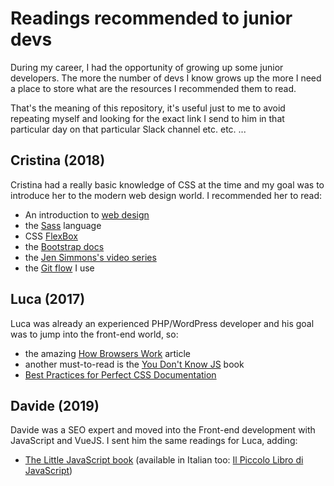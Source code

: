 # Readings recommended to junior devs

During my career, I had the opportunity of growing up some junior developers. The more the number of devs I know grows up the more I need a place to store what are the resources I recommended them to read.

That's the meaning of this repository, it's useful just to me to avoid repeating myself and looking for the exact link I send to him in that particular day on that particular Slack channel etc. etc. ...

## Cristina (2018)

Cristina had a really basic knowledge of CSS at the time and my goal was to introduce her to the modern web design world. I recommended her to read:

- An introduction to [web design](https://resilientwebdesign.com/)
- the [Sass](https://sass-lang.com/) language
- CSS [FlexBox](https://css-tricks.com/snippets/css/a-guide-to-flexbox/)
- the [Bootstrap docs](getbootstrap.com/docs)
- the [Jen Simmons's video series](https://www.youtube.com/watch?v=u00FY9vADfQ&t)
- the [Git flow](https://datasift.github.io/gitflow/IntroducingGitFlow.html) I use

## Luca (2017)

Luca was already an experienced PHP/WordPress developer and his goal was to jump into the front-end world, so:

- the amazing [How Browsers Work](https://www.html5rocks.com/en/tutorials/internals/howbrowserswork/) article
- another must-to-read is the [You Don't Know JS](https://github.com/getify/You-Dont-Know-JS) book
- [Best Practices for Perfect CSS Documentation](https://webdesign.tutsplus.com/articles/css-documentation-best-practices--cms-30139)

## Davide (2019)

Davide was a SEO expert and moved into the Front-end development with JavaScript and VueJS. I sent him the same readings for Luca, adding:

- [The Little JavaScript book](https://www.valentinog.com/little-javascript) (available in Italian too: [Il Piccolo Libro di JavaScript](https://leanpub.com/piccolo-javascript/))
